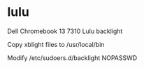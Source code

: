# lulu
Dell Chromebook 13 7310 Lulu backlight

Copy xblight files to /usr/local/bin

Modify /etc/sudoers.d/backlight NOPASSWD


